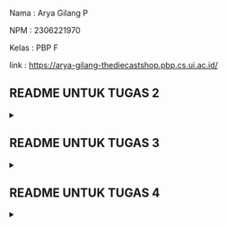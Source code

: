 Nama : Arya Gilang P

NPM : 2306221970

Kelas : PBP F

link : https://arya-gilang-thediecastshop.pbp.cs.ui.ac.id/

## README UNTUK TUGAS 2

<details>
  <summary></summary>

## Proses Pembuatan Projek Django

**Membuat project django baru**
1. membuat repository Github baru bernama 'the-diecast-shop'
2. clone repository kosong ke komputer lokal dengan perintah **git clone https://github.com/AryaGilangP/the-diecast-shop**
3. menghubungkan penyimpanan lokal dengan Github **git remote add origin https://github.com/AryaGilangP/the-diecast-shop**
4. membuat virtual enviroment dan mengaktifkannya
5. membuat file bernama `requirements.txt` lalu menginstall dependensi yang ada di file tersebut
6. buat project django baru 
7. menjalankan server dengan mengubah isi dari allowed hosts, lalu memeriksanya di **http://localhost:8000**

**Membuat aplikasi dengan nama `main` pada project tersebut
lalu mendaftarkannya ke dalam `INSTALLED_APPS`**

**Melakukan routing pada 'main' agar dapat menjalankan aplikasi**
hal ini dilakukan agar web yang kita buat dapat diakses melalui web

**Membuat model pada `models.py` dengan nama produk dan atribut atribut tertentu** 
didalam 'models.py' aku menambahkan beberapa atribut seperti, `name` ,`price` , `description` , `models` , `customer_review`
 
**Melakukan deployment ke PWS terhadap aplikasi yang sudah dibuat**
NOTE : disini saya melakukan deployment saat PWS masih sedang error dan itu sudah H-1 deadline jadi sampai sekarang sebenarnya juga masih failed sih

## Request Client ke Web Aplikasi Berbasis Django

![Flow Diagram](diagram/diagram.jpg)
https://www.canva.com/design/DAGQaVKWqVw/UOididZ0zkWlrKeqb3VXSQ/edit?utm_content=DAGQaVKWqVw&utm_campaign=designshare&utm_medium=link2&utm_source=sharebutton

## Fungsi Git pada Pengembangan Perangkat Lunak

Git adalah sistem kontrol versi terdistribusi yang berfungsi untuk melacak perubahan dalam kode sumber selama pengembangan perangkat lunak. Dalam pengembangan perangkat lunak, Git memiliki beberapa fungsi penting, antara lain:

Pelacakan Perubahan (Version Control) Kolaborasi Tim Pengembangan Paralel (Branching) Audit dan Pemantauan Manajemen Repositori Terdistribusi

Alasan Framework Django Dijadikan Permulaan Pembelajaran Pengembangan Perangkat Lunak Struktur yang Jelas dan Terorganisir: Django adalah framework yang memiliki struktur proyek yang sangat jelas dan terorganisir, sehingga memudahkan pemula untuk memahami bagaimana aplikasi web diorganisir. Django menggunakan pola arsitektur Model-View-Template (MVT) yang serupa dengan pola Model-View-Controller (MVC) yang umum digunakan di banyak framework.

Username: arya.gilang
Password: YZ2XcNa_hJsp6Jk-QViot7lKfis2gd6B

</details>

## README UNTUK TUGAS 3

<details>
  <summary></summary>

**Membuat input form untuk menambahkan objek model pada app sebelumnya.**  

dimulai dengan membuat `forms.py` pada untuk membuat forms yang bisa menerima data baru. Form menggunakan model `CarItems` yang mencakup field yang relevan. Setelah itu kita perbarui kode `views.py` dengan menambahkan fungsi `create_car_items`yang dapat menerima data, memvalidasi input, serta menyimpan data tersebut. Lalu ketika berhasil aka aka di redirect ke halaman utama, dan `views.py` dan `main.html` dimodifikasi untuk menampilkan semua item mobil yang sudah dibuat.

**Tambahkan 4 fungsi views baru untuk melihat objek yang sudah ditambahkan dalam format XML, JSON, XML by ID, dan JSON by ID.**

1. Format XML
menambahkan fungsi `show_xml` yang mengambil seluruh data dari entry `CarItems` menggunakan `CarItems.objects.all()` yang akan return hasil dengan type XML.

        ```
        def show_xml(request):
            data = CarItems.objects.all()
            return HttpResponse(serializers.serialize("xml", data), content_type="application/xml")
            ```

2.  Format JSON
     `show_json` serupa dengan `show_xml`, yang akan mengembalikan hasil dengan tipe JSON.  
         
       ```
       def show_json(request):
            data = CarItems.objects.all()
            return HttpResponse(serializers.serialize("json", data), content_type="application/json")
       ```
       
3. XML by ID dan JSON by ID
    `show_xml_by_id` dan `show_json_by_id` digunakan untuk mengambil data `CarItems` menggunakan ID. Query dilakukan menggunakan `data = MoodEntry.objects.filter(pk=id)` untuk mengambil data sesuai ID, lalu diubah menjadi format XML atau JSON sesuai yang dipanggil. Untuk memanggilnya kita bisa menambahkan ID di belakang URL.  
        
      ```
      def show_xml_by_id(request, id):
            data = CarItems.objects.filter(pk=id)
            return HttpResponse(serializers.serialize("xml", data), content_type="application/xml")
      ```  
  
      ```
      def show_json_by_id(request, id):
            data = CarItems.objects.filter(pk=id)
            return HttpResponse(serializers.serialize("json", data), content_type="application/json")
      ``` 

**Membuat routing URL untuk masing-masing views yang telah ditambahkan pada poin 2.**  

URL ditambahkan pada file `urls.py` spaya fungsi pada `views.py` bisa diakses.

```
urlpatterns = [
    path('', show_main, name='show_main'),
    path('create-car-item', create_car_item, name='create_car_item'),
    path('xml/', show_xml, name='show_xml'),
    path('json/', show_json, name='show_json'),
    path('xml/<str:id>/', show_xml_by_id, name='show_xml_by_id'),
    path('json/<str:id>/', show_json_by_id, name='show_json_by_id'),
]
```

## Mengapa kita memerlukan data delivery dalam pengimplementasian sebuah platform?
Karena menghubungkan pengguna dengan server untuk memberikan informasi, layanan, dan konten secara efisien. Tanpa data delivery, pengguna tidak bisa mendapatkan akses real-time terhadap data yang dibutuhkan seperti konten dinamis, transaksi, atau interaksi antar pengguna.

## Mana yang lebih baik antara XML dan JSON? Mengapa JSON lebih populer dibandingkan XML?
JSON dianggap lebih populer karena sintaks simpel dan ringan karena menggunakan struktur key-value yang lebih ringkas dibandingkan dengan tag yang lebih berat di XML. Struktur data yang alami, sehingga JSON sangat cocok untuk merepresentasikan objek data dalam bahasa pemrograman, seperti array dan objek. JSON menjadi lebih populer karena kesederhanaannya, kinerjanya yang efisien, dan dukungan luas di lingkungan pemrograman modern seperti JavaScript, Python, dan lainnya. JSON juga lebih mudah dipahami oleh manusia dan mesin dibandingkan dengan XML.

## Fungsi dari Method `is_valid()` pada Form Django dan Mengapa Kita Membutuhkannya?
Memeriksa validitas data yang diinput ke dalam form, apakah sesuai dengan aturan yang ditetapkan (misalnya, panjang teks, format email, atau tipe data).
Mengidentifikasi error dalam input form, jika ada kesalahan, method ini memungkinkan kita untuk mendapatkan informasi tentang kesalahan tersebut melalui atribut `form.errors`.

## Mengapa Kita Membutuhkan `csrf_token` saat Membuat Form di Django? Apa yang Dapat Terjadi Jika Kita Tidak Menambahkannya? Bagaimana Hal Tersebut Dapat Dimanfaatkan oleh Penyerang?
`csrf_token` memastikan bahwa setiap permintaan POST yang dilakukan melalui form di Django benar-benar berasal dari sumber yang sah (yaitu pengguna yang sebenarnya), bukan dari situs eksternal yang berbahaya.
Tanpa `csrf_token`, form menjadi rentan terhadap serangan CSRF, di mana penyerang bisa mengarahkan pengguna ke sebuah halaman web atau email berbahaya yang mengirimkan permintaan tak sah atas nama pengguna tersebut, seperti transfer dana, pengubahan pengaturan akun, atau tindakan lainnya. Penyerang dapat membuat pengguna yang sudah login ke aplikasi melakukan aksi yang tidak disengaja, seperti mengirim data ke server tanpa sepengetahuan pengguna.

## POSTMAN
**XML**
![XML](postman/PostmanXML.jpg)

**JSON**
![JSON](postman/PostmanJSON.jpg)

**XML by ID**
![XML by ID](postman/PostmanXMLbyID.jpg)

**JSON by ID**
![JSON by ID](postman/PostmanJSONbyID.jpg)

</details>

## README UNTUK TUGAS 4

<details>
  <summary></summary>

**Mengimplementasikan fungsi registrasi, login, dan logout untuk memungkinkan pengguna untuk mengakses aplikasi sebelumnya dengan lancar.**

Implementasi fungsi `registrasi`, `login`, dan `logout` pada aplikasi Django bertujuan untuk mengatur akses pengguna ke halaman yang di-restrict, seperti halaman utama pada aplikasi.

Fungsi `register` bertujuan untuk membuat akun pengguna baru agar mereka bisa login dan mengakses halaman yang dibatasi. Fungsi ini ditambahkan pada file `views.py` pada direktori `main`. Tampilan registrasi akan di-handle oleh `register.html` pada direktori `main`, yang menggunakan `UserCreationForm` dari Django yang akan menyediakan formulir pendaftaran untuk akun baru. Selanjutnya, pengguna akan mengirimkan data melalui form yang datanya akan divalidasi menggunakan `form.is_valid()`. Jika valid, nantinya akun baru akan disimpan pada `form.save()`. Setelah itu, pengguna akan mendapat pesan berhasil dan akan diarahkan kembali ke halaman `login`.

Untuk autentikasi pengguna agar bisa login, ditambahkan fungsi yang menggunakan `AuthenticationForm` dari Django. Fungsi ini ditambahkan pada file `views.py` pada direktori `main`, lalu tampilannya akan di-handle oleh file `login.html` yang berada pada direktori `main`. Dan jika valid, pengguna berhasil diidentifikasi dengan `form.get_user()`. Setelah validasi, fungsi `login(request, user)` digunakan untuk melakukan proses login, menciptakan sesi baru untuk pengguna yang berhasil login.

Selanjutnya untuk menghubungkan Product dan User untuk memetakan kepemilikan user atas item baru yang dibuatnya.Ini dilakukan dengan cara import model `User` pada `models.py` dan menambahkan `ForeignKey` pada model `Product`
```
class Product(models.Model): 
    user = models.ForeignKey(User, on_delete=models.CASCADE)
```

Lalu kita ubah fungsi `create_car_item`
```
def create_car_item(request):
    form = CarItemsForm(request.POST or None)

    if form.is_valid() and request.method == "POST":
        car_item = form.save(commit=False)
        car_item.user = request.user
        car_item.save()
        return redirect('main:show_main')

    context = {'form': form}
    return render(request, "create_car_item.html", context)
```

Selanjutnya ubah value dari `car_items` pada context pada `show_main`
```
def show_main(request):
    car_items = CarItems.objects.filter(user=request.user)  

    context = {
        'app': 'Mobil Kecil',
        'name': request.user.username,
        'car_items': car_items,
```

Selanjutnya lakukan migrasi. Lalu akan ada error yang kita harus memilih ketik 1 untuk menetapkan user dengan ID 1 pada model yang ada. Lalu `import os` pada `settings.py`
```
PRODUCTION = os.getenv("PRODUCTION", False)
DEBUG = not PRODUCTION
```

**Menampilkan detail informasi pengguna**

Lakukan import pada `views.py` di `main`, dan tambahkan
```
import datetime
from django.http import HttpResponseRedirect
from django.urls import reverse
```

Menambahkan cookie `last_login` pada fungsi `login_user `dengan mengubah kode menjadi berikut:
```
if form.is_valid():
    user = form.get_user()
    login(request, user)
    response = HttpResponseRedirect(reverse("main:show_main"))
    response.set_cookie('last_login', str(datetime.datetime.now()))
    return response
```
Untuk menampilkan `last_login`, tambahkan kode ini ke variabel context pada `show_main`
```
'last_login': request.COOKIES['last_login']
```
Ubah fungsi logout_user untuk menghapus cookie
```
def logout_user(request):
    logout(request)
    response = HttpResponseRedirect(reverse('main:login'))
    response.delete_cookie('last_login')
    return response
```
Tambahkan ke `main.html` untuk menampilkan informasi terakhir login pada halaman utama
```
<h5>Sesi terakhir login: {{ last_login }}</h5>
```

## Perbedaan antara `HttpResponseRedirect()` dan `redirect()`
`HttpResponseRedirect()` digunakan untuk mengarahkan pengguna ke URL tertentu. URL yang diberikan harus ditentukan secara manual. Misalnya, jika kita ingin mengarahkan pengguna ke halaman tertentu harus menulis URL target secara eksplisit
`redirect()` bisa menerima URL, view name, bahkan objek model dan  Django akan secara otomatis menangani konversi nama view atau nama URL menjadi URL penuh di backend, sehingga penggunaan redirect() sangat efisien dalam pengembangan aplikasi berbasis web.

## Cara kerja penghubungan model Product dengan User
Model Product dan User akan dihubungkan menggunakan `ForeignKey` agar setiap produk memiliki pemilik yang jelas. Lalu fungsi `create_car_item` akan menambahkan informasi pemiliknya, atau user yang sedang login. Nantinya setiap produk akan memiliki kaitan terhadap pengguna yang terautentikasi saat pembuatan.
Fungsi `show_main` hanya akan menampilkan produk milik pengguna yang sedang login menggunakan filter `Product.objects.filter(user=request.user)`. Setelah perubahan dilakukan, harus dilakukan migrasi database, yang apabila error maka pilihlah option 1 untuk menetapkan `user` dengan ID 1. Setelah itu, pengaturan `DEBUG` juga harus diubah agar bisa aktif di mode development.

## Perbedaan antara authentication dan authorization, apakah yang dilakukan saat pengguna login dan bagaimana Django mengimplementasikan kedua konsep tersebut.

Autentikasi adalah proses verifikasi identitas pengguna, melalui kombiasi antara username dan password
Dan jika valid, nantinya fungsi `login()` akan digunakan untuk membuat sesi dan menyimpan status login pengguna. Session ID kemudian disimpan di cookie untuk mengingat pengguna yang sudah login di setiap request berikutnya.

Authorization adalah untuk menentukan apabila sebuah pengguna telah diautentikasi memiliki izin/akses untuk melakukan tindakan tertentu (misalnya perbedaan akses antara dosen, asdos dan mahasiswa di SCELE)
Hal ini dikelola melalui decorators seperti `@login_required` yang berguna untuk memastikan pengguna hanya bisa mengakses halaman tertentu setelah login. Django juga menggunakan permission_required untuk membatasi akses berdasarkan batasan tertentu, seperti hanya admin yang dapat mengakses halaman tertentu.

## Bagaimana Django mengingat pengguna yang telah login? Jelaskan kegunaan lain dari cookies dan apakah semua cookies aman digunakan?
Django menggunakan session dan cookies untuk mengingat pengguna yang telah login.

**Session:** Django menyimpan informasi pengguna dalam session di server. Setiap pengguna yang login akan memiliki session yang unik.

**Cookie:** Django mengirimkan session ID ke browser pengguna dalam bentuk cookie. Pada setiap permintaan, browser mengirimkan kembali session ID ini sehingga Django dapat mengaitkan permintaan tersebut dengan session yang sesuai di server.

Cara kerjanya adalah saat pengguna berhasil login, Django menyimpan session ID di cookie browser.
Django kemudian mengaitkan session ID tersebut dengan data pengguna yang diotentikasi.
Setiap permintaan berikutnya dari pengguna akan menyertakan session ID ini dalam cookie, sehingga Django dapat mengetahui siapa pengguna tersebut dan memuat data yang relevan dari session.

</details>